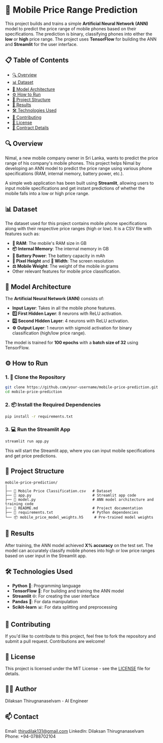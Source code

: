 # 📱 Mobile Price Range Prediction

This project builds and trains a simple **Artificial Neural Network (ANN)** model to predict the price range of mobile phones based on their specifications. The prediction is binary, classifying phones into either the **low** or **high** price range. The project uses **TensorFlow** for building the ANN and **Streamlit** for the user interface.

## 📋 Table of Contents
- [🔍 Overview](#overview)
- [📊 Dataset](#dataset)
- [🧠 Model Architecture](#model-architecture)
- [⚙️ How to Run](#how-to-run)
- [📂 Project Structure](#project-structure)
- [🎯 Results](#results)
- [🛠️ Technologies Used](#technologies-used)
- [🤝 Contributing](#contributing)
- [📜 License](#license)
- [📑 Contract Details](#contract-details)

## 🔍 Overview
Nimal, a new mobile company owner in Sri Lanka, wants to predict the price range of his company's mobile phones. This project helps Nimal by developing an ANN model to predict the price range using various phone specifications (RAM, internal memory, battery power, etc.).

A simple web application has been built using **Streamlit**, allowing users to input mobile specifications and get instant predictions of whether the mobile falls into a low or high price range.

## 📊 Dataset
The dataset used for this project contains mobile phone specifications along with their respective price ranges (high or low). It is a CSV file with features such as:
- **💾 RAM**: The mobile's RAM size in GB
- **📦 Internal Memory**: The internal memory in GB
- **🔋 Battery Power**: The battery capacity in mAh
- **📏 Pixel Height** and **📏 Width**: The screen resolution
- **⚖️ Mobile Weight**: The weight of the mobile in grams
- Other relevant features for mobile price classification.

## 🧠 Model Architecture
The **Artificial Neural Network (ANN)** consists of:
- **Input Layer**: Takes in all the mobile phone features.
- **1️⃣ First Hidden Layer**: 8 neurons with ReLU activation.
- **2️⃣ Second Hidden Layer**: 4 neurons with ReLU activation.
- **⚙️ Output Layer**: 1 neuron with sigmoid activation for binary classification (high/low price range).

The model is trained for **100 epochs** with a **batch size of 32** using TensorFlow.

## ⚙️ How to Run
### 1. 🚀 Clone the Repository
```bash
git clone https://github.com/your-username/mobile-price-prediction.git
cd mobile-price-prediction
```

### 2. 📦 Install the Required Dependencies
```bash
pip install -r requirements.txt
```

### 3. 💻 Run the Streamlit App
```bash
streamlit run app.py
```

This will start the Streamlit app, where you can input mobile specifications and get price predictions.

## 📂 Project Structure
```
mobile-price-prediction/
│
├── 📁 Mobile Price Classification.csv   # Dataset
├── 📄 app.py                            # Streamlit app code
├── 📄 model.py                          # ANN model architecture and training code
├── 📄 README.md                         # Project documentation
├── 📄 requirements.txt                  # Python dependencies
└── 📦 mobile_price_model_weights.h5     # Pre-trained model weights
```

## 🎯 Results
After training, the ANN model achieved **X% accuracy** on the test set. The model can accurately classify mobile phones into high or low price ranges based on user input in the Streamlit app.

## 🛠️ Technologies Used
- **Python** 🐍: Programming language
- **TensorFlow** 🧠: For building and training the ANN model
- **Streamlit** 🌐: For creating the user interface
- **Pandas** 🐼: For data manipulation
- **Scikit-learn** 📊: For data splitting and preprocessing

## 🤝 Contributing
If you'd like to contribute to this project, feel free to fork the repository and submit a pull request. Contributions are welcome!

## 📜 License
This project is licensed under the MIT License - see the [LICENSE](LICENSE) file for details.

## 👨‍💻 Author
Dilaksan Thirugnanaselvam - AI Engineer

## 📫 Contact
Email: thirudilak131@gmail.com
LinkedIn: Dilaksan Thirugnanaselvam
Phone: +94-0788702104


